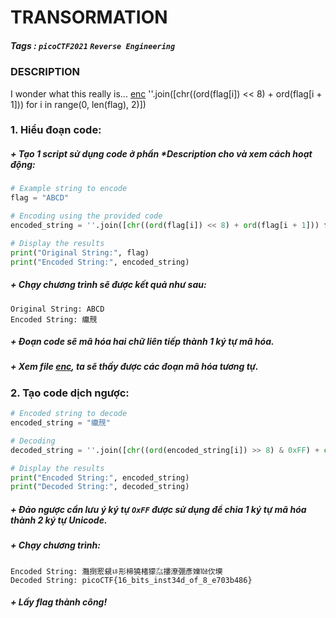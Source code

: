 # TRANSORMATION
##### Tags : `picoCTF2021`  `Reverse Engineering`
### DESCRIPTION
I wonder what this really is... [enc](./enc) 
''.join([chr((ord(flag[i]) << 8) + ord(flag[i + 1])) for i in range(0, len(flag), 2)])
### 1. Hiểu đoạn code: 
##### + Tạo 1 script sử dụng code ở phần *Description cho và xem cách hoạt động:
```python
# Example string to encode
flag = "ABCD"

# Encoding using the provided code
encoded_string = ''.join([chr((ord(flag[i]) << 8) + ord(flag[i + 1])) for i in range(0, len(flag), 2)])

# Display the results
print("Original String:", flag)
print("Encoded String:", encoded_string)
```
##### + Chạy chương trình sẽ được kết quả như sau: 
```text
Original String: ABCD
Encoded String: 䌴䙹
```
##### + Đoạn code sẽ mã hóa hai chữ liên tiếp thành 1 ký tự mã hóa.
##### + Xem file [enc](./enc), ta sẽ thấy được các đoạn mã hóa tương tự.
### 2. Tạo code dịch ngược:
```python
# Encoded string to decode
encoded_string = "䌴䙹"

# Decoding
decoded_string = ''.join([chr((ord(encoded_string[i]) >> 8) & 0xFF) + chr(ord(encoded_string[i]) & 0xFF) for i in range(0, len(encoded_string))])

# Display the results
print("Encoded String:", encoded_string)
print("Decoded String:", decoded_string)
```
##### + Đảo ngược cần lưu ý ký tự `OxFF` được sử dụng để chia 1 ký tự mã hóa thành 2 ký tự Unicode.
##### + Chạy chương trình:
```text
Encoded String: 灩捯䍔䙻ㄶ形楴獟楮獴㌴摟潦弸彥㜰㍢㐸㙽
Decoded String: picoCTF{16_bits_inst34d_of_8_e703b486}
```
##### + Lấy flag thành công!

